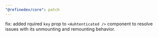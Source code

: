 ```yaml
---
"@refinedev/core": patch
---
```


fix: added rquired `key` prop to `<Auhtenticated />` component to resolve issues with its unmounting and remounting behavior.
